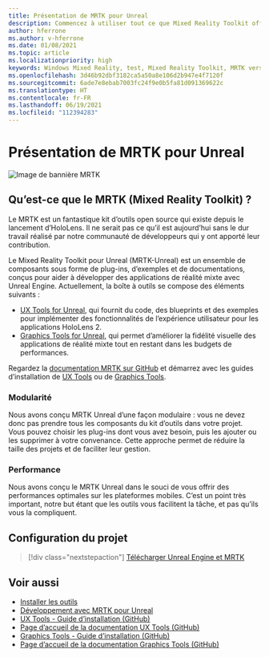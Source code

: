 ```yaml
---
title: Présentation de MRTK pour Unreal
description: Commencez à utiliser tout ce que Mixed Reality Toolkit offre aux nouveaux développeurs de réalité mixte.
author: hferrone
ms.author: v-hferrone
ms.date: 01/08/2021
ms.topic: article
ms.localizationpriority: high
keywords: Windows Mixed Reality, test, Mixed Reality Toolkit, MRTK version 2, MRTK, outils, SDK, HoloLens, HoloLens 2, casque de réalité mixte, casque windows mixed reality, casque de réalité virtuelle, multiplateforme
ms.openlocfilehash: 3d46b92dbf3182ca5a50a8e106d2b947e4f7120f
ms.sourcegitcommit: 6ade7e8ebab7003fc24f9e0b5fa81d091369622c
ms.translationtype: HT
ms.contentlocale: fr-FR
ms.lasthandoff: 06/19/2021
ms.locfileid: "112394283"
---
```

# <a name="introducing-mrtk-for-unreal"></a>Présentation de MRTK pour Unreal

![Image de bannière MRTK](../../design/images/MRTK_UX_Hero.png)

## <a name="what-is-mixed-reality-toolkit-mrtk"></a>Qu’est-ce que le MRTK (Mixed Reality Toolkit) ?

Le MRTK est un fantastique kit d’outils open source qui existe depuis le lancement d’HoloLens. Il ne serait pas ce qu’il est aujourd’hui sans le dur travail réalisé par notre communauté de développeurs qui y ont apporté leur contribution. 

Le Mixed Reality Toolkit pour Unreal (MRTK-Unreal) est un ensemble de composants sous forme de plug-ins, d’exemples et de documentations, conçus pour aider à développer des applications de réalité mixte avec Unreal Engine. Actuellement, la boîte à outils se compose des éléments suivants :
* [UX Tools for Unreal](https://github.com/microsoft/MixedReality-UXTools-Unreal), qui fournit du code, des blueprints et des exemples pour implémenter des fonctionnalités de l’expérience utilisateur pour les applications HoloLens 2.
* [Graphics Tools for Unreal](https://github.com/microsoft/MixedReality-GraphicsTools-Unreal), qui permet d’améliorer la fidélité visuelle des applications de réalité mixte tout en restant dans les budgets de performances.

Regardez la [documentation MRTK sur GitHub](https://microsoft.github.io/MixedReality-UXTools-Unreal/README.html) et démarrez avec les guides d’installation de [UX Tools](https://microsoft.github.io/MixedReality-UXTools-Unreal/Docs/Installation.html) ou de [Graphics Tools](https://github.com/microsoft/MixedReality-GraphicsTools-Unreal/blob/main/Docs/Installation.md).

### <a name="modular"></a>Modularité

Nous avons conçu MRTK Unreal d’une façon modulaire : vous ne devez donc pas prendre tous les composants du kit d’outils dans votre projet. Vous pouvez choisir les plug-ins dont vous avez besoin, puis les ajouter ou les supprimer à votre convenance. Cette approche permet de réduire la taille des projets et de faciliter leur gestion.  

### <a name="performant"></a>Performance

Nous avons conçu le MRTK Unreal dans le souci de vous offrir des performances optimales sur les plateformes mobiles. C’est un point très important, notre but étant que les outils vous facilitent la tâche, et pas qu’ils vous la compliquent.

## <a name="project-setup"></a>Configuration du projet

> [!div class="nextstepaction"]
> [Télécharger Unreal Engine et MRTK](unreal-project-setup.md)

## <a name="see-also"></a>Voir aussi

* [Installer les outils](../install-the-tools.md)
* [Développement avec MRTK pour Unreal](unreal-development-overview.md)
* [UX Tools - Guide d’installation (GitHub)](https://microsoft.github.io/MixedReality-UXTools-Unreal/Docs/Installation.html)
* [Page d’accueil de la documentation UX Tools (GitHub)](https://microsoft.github.io/MixedReality-UXTools-Unreal/README.html)
* [Graphics Tools - Guide d’installation (GitHub)](https://github.com/microsoft/MixedReality-GraphicsTools-Unreal/blob/main/Docs/Installation.md)
* [Page d’accueil de la documentation Graphics Tools (GitHub)](https://github.com/microsoft/MixedReality-GraphicsTools-Unreal/)